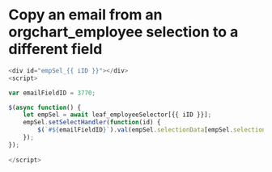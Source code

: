 # Copy an email from an orgchart_employee selection to a different field

```js
<div id="empSel_{{ iID }}"></div>
<script>

var emailFieldID = 3770;

$(async function() {
	let empSel = await leaf_employeeSelector[{{ iID }}];
    empSel.setSelectHandler(function(id) {
    	$(`#${emailFieldID}`).val(empSel.selectionData[empSel.selection].data[6].data);
  	});
});
  
</script>
```

